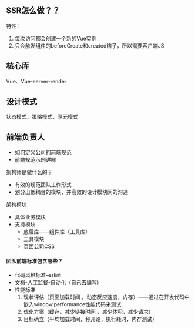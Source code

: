 ## SSR怎么做？？

特性：
1. 每次访问都会创建一个新的Vue实例
2. 只会触发组件的beforeCreate和created钩子，所以需要客户端JS

## 核心库
Vue、Vue-server-render
## 设计模式
状态模式，策略模式，享元模式

## 前端负责人
- 如何定义公司的前端规范
- 前端规范示例详解

架构师是做什么的？
- 有效的规范团队工作形式
- 划分出低耦合的模块，并高效的设计模块间的沟通

架构模块
- 具体业务模块
- 支持模块：   
    - 底层库——组件库（工具库）
    - 工具模块
    - 页面公司CSS
#### 团队前端标准包含哪些？
- 代码风格标准-eslint
- 文档-人工监督-自动化（自己去编写）
- 性能标准
    1. 现状评估（页面加载时间 ，动态反应速度，内存）——通过在开发代码中嵌入window.performance性能代码来测试
    2. 优化方案（缓存，减少链接时间 ，减少体积，减少请求）
    3. 目标确立（平均加载时间，秒开论，执行耗时，内存测试）
